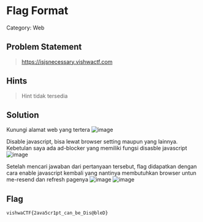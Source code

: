 # Flag Format
Category: Web
## Problem Statement
> https://isjsnecessary.vishwactf.com
## Hints
> Hint tidak tersedia
## Solution
Kunungi alamat web yang tertera
![image](https://user-images.githubusercontent.com/57520495/111197754-6c913400-85f1-11eb-9b42-5eb3dd44febc.png)

Disable javascript, bisa lewat browser setting maupun yang lainnya. Kebetulan saya ada ad-blocker yang memiliki fungsi disasble javascript
![image](https://user-images.githubusercontent.com/57520495/111197924-9f3b2c80-85f1-11eb-9c39-5eaa2d047c45.png)

Setelah mencari jawaban dari pertanyaan tersebut, flag didapatkan dengan cara enable javascript kembali yang nantinya membutuhkan browser untun me-resend dan refresh pagenya
![image](https://user-images.githubusercontent.com/57520495/111198141-d3165200-85f1-11eb-8067-0c27f4a4da60.png)
![image](https://user-images.githubusercontent.com/57520495/111198254-ecb79980-85f1-11eb-8a1d-38664c0cfd63.png)


## Flag
`vishwaCTF{2ava5cr1pt_can_be_Dis@bleD}`
